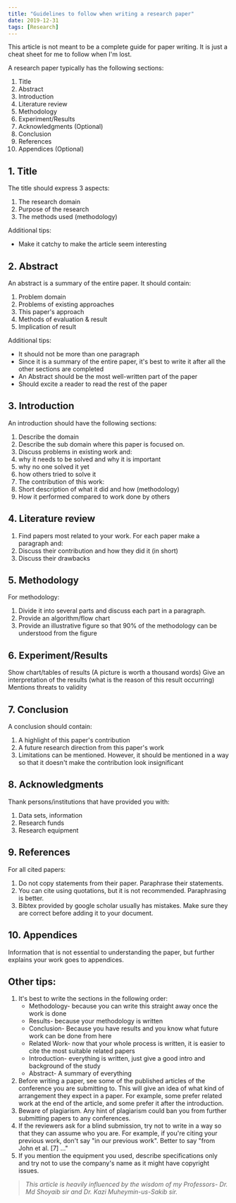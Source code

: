 ```yaml
---
title: "Guidelines to follow when writing a research paper"
date: 2019-12-31
tags: [Research]
---
```


This article is not meant to be a complete guide for paper writing. It is just a cheat sheet for me to follow when I'm lost.

A research paper typically has the following sections:

1. Title
1. Abstract
1. Introduction
1. Literature review
1. Methodology
1. Experiment/Results
1. Acknowledgments (Optional)
1. Conclusion
1. References
1. Appendices (Optional)

## 1. Title

The title should express 3 aspects:
1. The research domain
1. Purpose of the research
1. The methods used (methodology)

Additional tips:
- Make it catchy to make the article seem interesting

## 2. Abstract
An abstract is a summary of the entire paper. It should contain:
1. Problem domain
1. Problems of existing approaches
1. This paper's approach
1. Methods of evaluation & result
1. Implication of result

Additional tips:
- It should not be more than one paragraph
- Since it is a summary of the entire paper, it's best to write it after all the other sections are completed
- An Abstract should be the most well-written part of the paper
- Should excite a reader to read the rest of the paper 

## 3. Introduction
An introduction should have the following sections:
1. Describe the domain 
1. Describe the sub domain where this paper is focused on.
1. Discuss problems in existing work and:
1. why it needs to be solved and why it is important
1. why no one solved it yet
1. how others tried to solve it
1. The contribution of this work:
1. Short description of what it did and how (methodology)
1. How it performed compared to work done by others

## 4. Literature review
1. Find papers most related to your work. For each paper make a paragraph and:
1. Discuss their contribution and how they did it (in short)
1. Discuss their drawbacks

## 5. Methodology
For methodology:
1. Divide it into several parts and discuss each part in a paragraph.
1. Provide an algorithm/flow chart
1. Provide an illustrative figure so that 90% of the methodology can be understood from the figure

## 6. Experiment/Results
Show chart/tables of results (A picture is worth a thousand words)
Give an interpretation of the results (what is the reason of this result occurring)
Mentions threats to validity

## 7. Conclusion
A conclusion should contain:
1. A highlight of this paper's contribution
1. A future research direction from this paper's work
1. Limitations can be mentioned. However, it should be mentioned in a way so that it doesn't make the contribution look insignificant

## 8. Acknowledgments
Thank persons/institutions that have provided you with:
1. Data sets, information
1. Research funds
1. Research equipment 

## 9. References
For all cited papers:
1. Do not copy statements from their paper. Paraphrase their statements.
1. You can cite using quotations, but it is not recommended. Paraphrasing is better.
1. Bibtex provided by google scholar usually has mistakes. Make sure they are correct before adding it to your document.

## 10. Appendices
Information that is not essential to understanding the paper, but further explains your work goes to appendices.

## Other tips:
1. It's best to write the sections in the following order:
    - Methodology- because you can write this straight away once the work is done
    - Results- because your methodology is written
    - Conclusion- Because you have results and you know what future work can be done from here
    - Related Work- now that your whole process is written, it is easier to cite the most suitable related papers
    - Introduction- everything is written, just give a good intro and background of the study
    - Abstract- A summary of everything
1. Before writing a paper, see some of the published articles of the conference you are submitting to. This will give an idea of what kind of arrangement they expect in a paper. For example, some prefer related work at the end of the article, and some prefer it after the introduction.
1. Beware of plagiarism. Any hint of plagiarism could ban you from further submitting papers to any conferences.
1. If the reviewers ask for a blind submission, try not to write in a way so that they can assume who you are. For example, if you're citing your previous work, don't say "in our previous work". Better to say "from John et al. [7] ..."
1. If you mention the equipment you used, describe specifications only and try not to use the company's name as it might have copyright issues.

> _This article is heavily influenced by the wisdom of my Professors- Dr. Md Shoyaib sir and Dr. Kazi Muheymin-us-Sakib sir._
